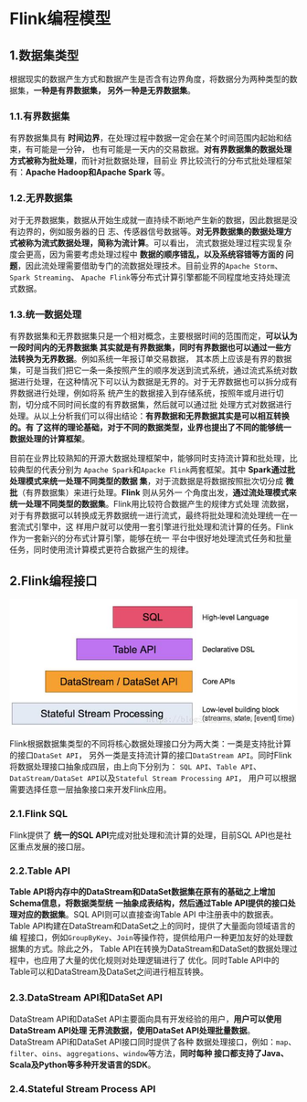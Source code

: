 Flink编程模型
================================================================================
## 1.数据集类型
根据现实的数据产生方式和数据产生是否含有边界角度，将数据分为两种类型的数据集，**一种是有界数据集，
另外一种是无界数据集**。

### 1.1.有界数据集
有界数据集具有 **时间边界**，在处理过程中数据一定会在某个时间范围内起始和结束，有可能是一分钟，
也有可能是一天内的交易数据。**对有界数据集的数据处理方式被称为批处理**，而针对批数据处理，目前业
界比较流行的分布式批处理框架有：**Apache Hadoop和Apache Spark** 等。

### 1.2.无界数据集
对于无界数据集，数据从开始生成就一直持续不断地产生新的数据，因此数据是没有边界的，例如服务器的日
志、传感器信号数据等。**对无界数据集的数据处理方式被称为流式数据处理，简称为流计算**。可以看出，
流式数据处理过程实现复杂度会更高，因为需要考虑处理过程中 **数据的顺序错乱，以及系统容错等方面的
问题**，因此流处理需要借助专门的流数据处理技术。目前业界的`Apache Storm`、`Spark Streaming`、
`Apache Flink`等分布式计算引擎都能不同程度地支持处理流式数据。

### 1.3.统一数据处理
有界数据集和无界数据集只是一个相对概念，主要根据时间的范围而定，**可以认为一段时间内的无界数据集
其实就是有界数据集，同时有界数据也可以通过一些方法转换为无界数据**。例如系统一年报订单交易数据，
其本质上应该是有界的数据集，可是当我们把它一条一条按照产生的顺序发送到流式系统，通过流式系统对数
据进行处理，在这种情况下可以认为数据是无界的。对于无界数据也可以拆分成有界数据进行处理，例如将系
统产生的数据接入到存储系统，按照年或月进行切割，切分成不同时间长度的有界数据集，然后就可以通过批
处理方式对数据进行处理。从以上分析我们可以得出结论：**有界数据和无界数据其实是可以相互转换的。有
了这样的理论基础，对于不同的数据类型，业界也提出了不同的能够统一数据处理的计算框架**。

目前在业界比较熟知的开源大数据处理框架中，能够同时支持流计算和批处理，比较典型的代表分别为
`Apache Spark`和`Apacke Flink`两套框架。其中 **Spark通过批处理模式来统一处理不同类型的数据
集**，对于流数据是将数据按照批次切分成 **微批**（有界数据集）来进行处理。**Flink** 则从另外一
个角度出发，**通过流处理模式来统一处理不同类型的数据集**。Flink用比较符合数据产生的规律方式处理
流数据，对于有界数据可以转换成无界数据统一进行流式，最终将批处理和流处理统一在一套流式引擎中，这
样用户就可以使用一套引擎进行批处理和流计算的任务。Flink作为一套新兴的分布式计算引擎，能够在统一
平台中很好地处理流式任务和批量任务，同时使用流计算模式更符合数据产生的规律。

## 2.Flink编程接口

![flink接口分层与抽象](img/3.jpg)

Flink根据数据集类型的不同将核心数据处理接口分为两大类：一类是支持批计算的接口`DataSet API`，
另外一类是支持流计算的接口`DataStream API`。同时Flink将数据处理接口抽象成四层，由上向下分别为：
`SQL API`、`Table API`、`DataStream/DataSet API`以及`Stateful Stream Processing API`，
用户可以根据需要选择任意一层抽象接口来开发Flink应用。

### 2.1.Flink SQL
Flink提供了 **统一的SQL API**完成对批处理和流计算的处理，目前SQL API也是社区重点发展的接口层。

### 2.2.Table API
**Table API将内存中的DataStream和DataSet数据集在原有的基础之上增加Schema信息，将数据类型统
一抽象成表结构，然后通过Table API提供的接口处理对应的数据集**。SQL API则可以直接查询Table API
中注册表中的数据表。Table API构建在DataStream和DataSet之上的同时，提供了大量面向领域语言的编
程接口，例如`GroupByKey`、`Join`等操作符，提供给用户一种更加友好的处理数据集的方式。除此之外，
Table API在转换为DataStream和DataSet的数据处理过程中，也应用了大量的优化规则对处理逻辑进行了
优化。同时Table API中的Table可以和DataStream及DataSet之间进行相互转换。

### 2.3.DataStream API和DataSet API
DataStream API和DataSet API主要面向具有开发经验的用户，**用户可以使用DataStream API处理
无界流数据，使用DataSet API处理批量数据**。DataStream API和DataSet API接口同时提供了各种
数据处理接口，例如：`map`、`filter`、`oins`、`aggregations`、`window`等方法，**同时每种
接口都支持了Java、Scala及Python等多种开发语言的SDK**。

### 2.4.Stateful Stream Process API







